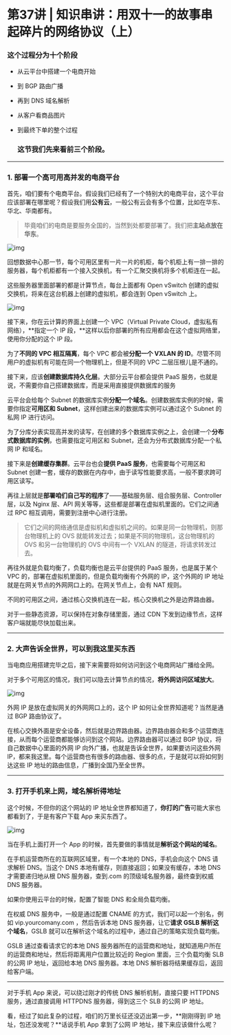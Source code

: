# 第37讲 | 知识串讲：用双十一的故事串起碎片的网络协议（上）

### 这个过程分为十个阶段

- 从云平台中搭建一个电商开始

- 到 BGP 路由广播

- 再到 DNS 域名解析

- 从客户看商品图片

- 到最终下单的整个过程

  ### 这节我们先来看前三个阶段。

----

### 1. 部署一个高可用高并发的电商平台

首先，咱们要有个电商平台。假设我们已经有了一个特别大的电商平台，这个平台应该部署在哪里呢？假设我们用**公有云**，一般公有云会有多个位置，比如在华东、华北、华南都有。

>  毕竟咱们的电商是要服务全国的，当然到处都要部署了。我们把**主站点放在华东**。

![img](https://static001.geekbang.org/resource/image/ed/20/eddde5929de2a72b197321e5ad87e120.jpg)

回想数据中心那一节，每个可用区里有一片一片的机柜，每个机柜上有一排一排的服务器，每个机柜都有一个接入交换机，有一个汇聚交换机将多个机柜连在一起。

这些服务器里面部署的都是计算节点，每台上面都有 Open vSwitch 创建的虚拟交换机，将来在这台机器上创建的虚拟机，都会连到 Open vSwitch 上。

![img](https://static001.geekbang.org/resource/image/d6/a7/d66c01c39e911e784525a118c37b50a7.jpg)

接下来，你在云计算的界面上创建一个 VPC（Virtual Private Cloud，虚拟私有网络），**指定一个 IP 段，**这样以后你部署的所有应用都会在这个虚拟网络里，使用你分配的这个 IP 段。

为了**不同的 VPC 相互隔离**，每个 VPC 都会被**分配一个 VXLAN 的 ID**。尽管不同用户的虚拟机有可能在同一个物理机上，但是不同的 VPC 二层压根儿是不通的。

接下来，应该**创建数据库持久化层**。大部分云平台都会提供 PaaS 服务，也就是说，不需要你自己搭建数据库，而是采用直接提供数据库的服务

云平台会给每个 Subnet 的数据库实例**分配一个域名**。创建数据库实例的时候，需要你指定**可用区和 Subnet**，这样创建出来的数据库实例可以通过这个 Subnet 的私网 IP 进行访问。

为了分库分表实现高并发的读写，在创建的多个数据库实例之上，会创建一个**分布式数据库的实例**，也需要指定可用区和 Subnet，还会为分布式数据库分配一个私网 IP 和域名。

接下来是**创建缓存集群**。云平台也会**提供 PaaS 服务**，也需要每个可用区和 Subnet 创建一套，缓存的数据在内存中，由于读写性能要求高，一般不要求跨可用区读写。

再往上层就是**部署咱们自己写的程序**了——基础服务层、组合服务层、Controller 层，以及 Nginx 层、API 网关等等，这些都是部署在虚拟机里面的。它们之间通过 RPC 相互调用，需要到注册中心进行注册。

> 它们之间的网络通信是虚拟机和虚拟机之间的。如果是同一台物理机，则那台物理机上的 OVS 就能转发过去；如果是不同的物理机，这台物理机的 OVS 和另一台物理机的 OVS 中间有一个 VXLAN 的隧道，将请求转发过去。

再往外就是负载均衡了，负载均衡也是云平台提供的 PaaS 服务，也是属于某个 VPC 的，部署在虚拟机里面的，但是负载均衡有个外网的 IP，这个外网的 IP 地址就是在网关节点的外网网口上的。在网关节点上，会有 NAT 规则。

不同的可用区之间，通过核心交换机连在一起，核心交换机之外是边界路由器。

对于一些静态资源，可以保持在对象存储里面，通过 CDN 下发到边缘节点，这样客户端就能尽快加载出来。

---

### 2. 大声告诉全世界，可以到我这里买东西

当电商应用搭建完毕之后，接下来需要将如何访问到这个电商网站广播给全网。

对于多个可用区的情况，我们可以隐去计算节点的情况，**将外网访问区域放大**。

![img](https://static001.geekbang.org/resource/image/e1/24/e132bc3ba500b1197139f30c02e20124.jpg)

外网 IP 是放在虚拟网关的外网网口上的，这个 IP 如何让全世界知道呢？当然是通过 BGP 路由协议了。

在核心交换外面是安全设备，然后就是边界路由器。边界路由器会和多个运营商连接，从而每个运营商都能够访问到这个网站。边界路由器可以通过 BGP 协议，将自己数据中心里面的外网 IP 向外广播，也就是告诉全世界，如果要访问这些外网 IP，都来我这里。每个运营商也有很多的路由器、很多的点，于是就可以将如何到达这些 IP 地址的路由信息，广播到全国乃至全世界。

---

### 3. 打开手机来上网，域名解析得地址

这个时候，不但你的这个网站的 IP 地址全世界都知道了，**你打的广告**可能大家也都看到了，于是有客户下载 App 来买东西了。

![img](https://static001.geekbang.org/resource/image/85/fc/85c125c225faba29c0f374e18ea8c6fc.jpg)

当在手机上面打开一个 App 的时候，首先要做的事情就是**解析这个网站的域名**。

在手机运营商所在的互联网区域里，有一个本地的 DNS，手机会向这个 DNS 请求解析 DNS。当这个 DNS 本地有缓存，则直接返回；如果没有缓存，本地 DNS 才需要递归地从根 DNS 服务器，查到.com 的顶级域名服务器，最终查到权威 DNS 服务器。



如果你使用云平台的时候，配置了智能 DNS 和全局负载均衡。

在权威 DNS 服务中，一般是通过配置 CNAME 的方式，我们可以起一个别名，例如 vip.yourcomany.com ，然后告诉本地 DNS 服务器，让它**请求 GSLB 解析这个域名**，GSLB 就可以在解析这个域名的过程中，通过自己的策略实现负载均衡。



GSLB 通过查看请求它的本地 DNS 服务器所在的运营商和地址，就知道用户所在的运营商和地址，然后将距离用户位置比较近的 Region 里面，三个负载均衡 SLB 的公网 IP 地址，返回给本地 DNS 服务器。本地 DNS 解析器将结果缓存后，返回给客户端。

---

对于手机 App 来说，可以绕过刚才的传统 DNS 解析机制，直接只要 HTTPDNS 服务，通过直接调用 HTTPDNS 服务器，得到这三个 SLB 的公网 IP 地址。

看，经过了如此复杂的过程，咱们的万里长征还没迈出第一步，**刚刚得到 IP 地址，包还没发呢？**话说手机 App 拿到了公网 IP 地址，接下来应该做什么呢？

